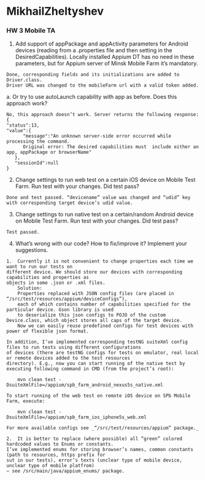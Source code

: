 # MikhailZheltyshev
### HW 3 Mobile TA

   1.	Add support of appPackage and appActivity parameters for Android devices 
   (reading from a .properties file and then setting in the    DesiredCapabilities). Locally
   installed Appium DT has no need in these parameters, but for Appium server of Minsk Mobile Farm it’s mandatory.
       
    Done, corresponding fields and its initializations are added to Driver.class. 
    Driver URL was changed to the mobileFarm url with a valid token added.

   a.	Or try to use autoLaunch capability with app as before. Does this approach work?    
    
    No, this approach doesn’t work. Server returns the following response:
    {  
    "status":13,
    "value":{  
          "message":"An unknown server-side error occurred while processing the command. 
          Original error: The desired capabilities must  include either an app, appPackage or browserName"
       },
       "sessionId":null
    }
    
   2.	Change settings to run web test on a certain iOS device on Mobile Test Farm. Run test with your changes. Did test pass? 
   
    Done and test passed. “devicename” value was changed and “udid” key with corresponding target device’s udid value.
   
   3.	Change settings to run native test on a certain/random Android device on Mobile Test Farm. Run test with your changes. Did test pass?
               
    Test passed. 
        
  4.	What’s wrong with our code? How to fix/improve it? Implement your suggestions.
    
    1.	Currently it is not convenient to change properties each time we want to run our tests on
    different device. We should store our devices with corresponding capabilities and properties as 
    objects in some .json or .xml files.
        Solution:
        Properties replaced with JSON config files (are placed in “/src/test/resources/appium/deviceConfigs”), 
        each of which contains number of capabilities specified for the particular device. Gson library is used 
        to deserialize this json configs to POJO of the custom Device.class, which object stores all caps of the target device. 
        Now we can easily reuse predefined configs for test devices with power of flexible json format. 
    
    In addition, I’ve implemented corresponding testNG suiteXml config files to run tests using different configurations
    of devices (there are testNG configs for tests on emulator, real local or remote devices added to the test resources
    directory). E.g., now you can start running of the native test by executing following command in CMD (from the project’s root):

        mvn clean test -DsuiteXmlFile=/appium/spb_farm_android_nexus5s_native.xml

    To start running of the web test on remote iOS device on SPb Mobile Farm, execute:

        mvn clean test -DsuiteXmlFile=/appium/spb_farm_ios_iphone5s_web.xml

    For more available configs see _“/src/test/resources/appium” package._

    2.	It is better to replace (where possible) all “green” colored hardcoded values to Enums or constants. 
    I’ve implemented enums for storing browser’s names, common constants (path to resources, https prefix for 
    sut in our tests), error’s texts (unclear type of mobile device, unclear type of mobile platfrom) 
    – see /src/main/java/appium_enums/ package. 
